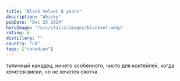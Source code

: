 ```yaml
---
title: "Black Velvet 8 years"
description: "Whisky"
pubDate: "Dec 25 2024"
heroImage: "/src/static/images/blackvel.webp"
rating: 6
distillery: ""
country: "CA"
tags: ["canadian"]
---
```


типичный канадец, ничего особенного, чисто для коктейлей, когда хочется виски, но не хочется скотча.
